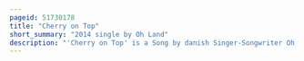 ```yaml
---
pageid: 51730178
title: "Cherry on Top"
short_summary: "2014 single by Oh Land"
description: "'Cherry on Top' is a Song by danish Singer-Songwriter Oh Land, taken from her third Studio Album Wish Bone. It was released digitally as the Album's third and final single on 20 April 2014 by Tusk or Tooth and A: Larm Music. The Song was written by oh Land E. Kidd Bogart and Emanuel Kiriakou while Production was handled by David Andrew Sitek. Cherry on Top a Pop and Rb Song Features relatable Lyrics about one Wanting to achieve it all."
---
```

